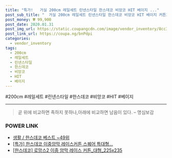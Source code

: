 ```yaml
--- 
title: "특가!   거실 200cm 레일세트 린넨스타일 한스데코 비앙코 HIT 베이지 ..." 
post_sub_title: "  거실 200cm 레일세트 린넨스타일 한스데코 비앙코 HIT 베이지 커튼2장 나비주름" 
post_money: ₩ 99,900 
post_date: 2020.01.31 
post_img_url: https://static.coupangcdn.com/image/vendor_inventory/8cc3/7a3b649b27de836b409087e93bf5e668003c2773981e0fb03aa041a632f3.jpg 
post_link_url: https://coupa.ng/bnPdpi 
categories: 
  - vendor_inventory 
tags: 
  - 200cm 
  - 레일세트 
  - 린넨스타일 
  - 한스데코 
  - 비앙코 
  - HIT 
  - 베이지 
--- 
```

  #200cm #레일세트 #린넨스타일 #한스데코 #비앙코 #HIT #베이지 
<hr> 

> 곧 위에 비교하면 족하지 못하나,아래에 비교하면 남음이 있다. – 명심보감 


### POWER LINK

* <a href="https://blog.naver.com/santokki14/221790842255" target="_blank">생활 / 한스데코 베스트 ~49위</a>
* <a href="https://blog.naver.com/sakai111/221790964105" target="_blank">[특가] 한스데코 이중암막 레이스커튼 스퀘어 특대형...</a>
* <a href="https://blog.naver.com/fasyy4321/221786535403" target="_blank">[한스데코] 로망스2 이중 암막 레이스 커튼_대형_225x235</a>
